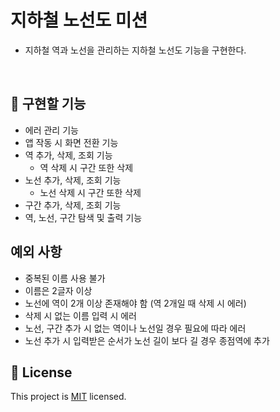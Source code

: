 # 지하철 노선도 미션
- 지하철 역과 노선을 관리하는 지하철 노선도 기능을 구현한다.


<br>

## 🚀 구현할 기능
 - 에러 관리 기능
 - 앱 작동 시 화면 전환 기능
 - 역 추가, 삭제, 조회 기능
   * 역 삭제 시 구간 또한 삭제
 - 노선 추가, 삭제, 조회 기능
   * 노선 삭제 시 구간 또한 삭제
 - 구간 추가, 삭제, 조회 기능
 - 역, 노선, 구간 탐색 및 출력 기능
 
 ## 예외 사항
 - 중복된 이름 사용 불가
 - 이름은 2글자 이상
 - 노선에 역이 2개 이상 존재해야 함 (역 2개일 때 삭제 시 에러)
 - 삭제 시 없는 이름 입력 시 에러
 - 노선, 구간 추가 시 없는 역이나 노선일 경우 필요에 따라 에러 
 - 노선 추가 시 입력받은 순서가 노선 길이 보다 길 경우 종점역에 추가



## 📝 License

This project is [MIT](https://github.com/woowacourse/java-subway-map-precourse/blob/master/LICENSE.md) licensed.

